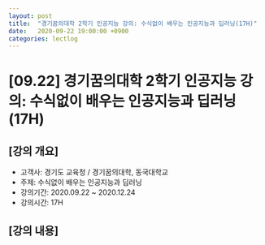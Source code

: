 ```yaml
---
layout: post
title:  "경기꿈의대학 2학기 인공지능 강의: 수식없이 배우는 인공지능과 딥러닝(17H)"
date:   2020-09-22 19:00:00 +0900
categories: lectlog
---
```


# [09.22] 경기꿈의대학 2학기 인공지능 강의: 수식없이 배우는 인공지능과 딥러닝(17H)

## [강의 개요]

* 고객사: 경기도 교육청 / 경기꿈의대학, 동국대학교
* 주제: 수식없이 배우는 인공지능과 딥러닝
* 강의기간: 2020.09.22 ~ 2020.12.24
* 강의시간: 17H

## [강의 내용]

